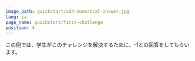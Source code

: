 ```yaml
---
image_path: quickstart/add-numerical-answer.jpg
lang: ja
page_name: quickstart/first-challenge
position: 4
---
```


この例では、学生がこのチャレンジを解決するために、-1との回答をしてもらいます。
